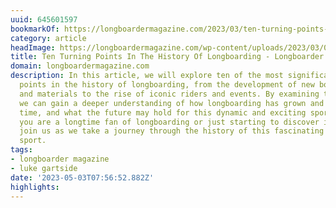 ```yaml
---
uuid: 645601597
bookmarkOf: https://longboardermagazine.com/2023/03/ten-turning-points-in-the-history-of-longboarding/
category: article
headImage: https://longboardermagazine.com/wp-content/uploads/2023/03/02_JoeQuiggcollection.jpg
title: Ten Turning Points In The History Of Longboarding - Longboarder Magazine
domain: longboardermagazine.com
description: In this article, we will explore ten of the most significant turning
  points in the history of longboarding, from the development of new board shapes
  and materials to the rise of iconic riders and events. By examining these key moments,
  we can gain a deeper understanding of how longboarding has grown and changed over
  time, and what the future may hold for this dynamic and exciting sport. So whether
  you are a longtime fan of longboarding or just starting to discover its many joys,
  join us as we take a journey through the history of this fascinating and ever-evolving
  sport.
tags:
- longboarder magazine
- luke gartside
date: '2023-05-03T07:56:52.882Z'
highlights:
---
```



